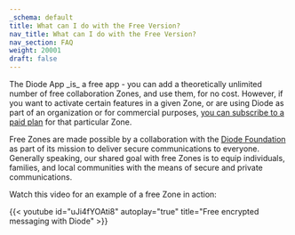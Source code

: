 ```yaml
---
_schema: default
title: What can I do with the Free Version?
nav_title: What can I do with the Free Version?
nav_section: FAQ
weight: 20001
draft: false
---
```

The Diode App \_is\_ a free app - you can add a theoretically unlimited number of free collaboration Zones, and use them,  for no cost.  However, if you want to activate certain features in a given Zone, or are using Diode as part of an organization or for commercial purposes, <a href="https://diode.io/pricing" target="_blank" rel="noopener">you can subscribe to a paid plan</a> for that particular Zone.

Free Zones are made possible by a collaboration with the <a href="https://diode.foundation" target="_blank" rel="noopener">Diode Foundation</a> as part of its mission to deliver secure communications to everyone.  Generally speaking, our shared goal with free Zones is to equip individuals, families, and local communities with the means of secure and private communications.

Watch this video for an example of a free Zone in action:

{{< youtube id="uJi4fYOAti8" autoplay="true" title="Free encrypted messaging with Diode" >}}

&nbsp;